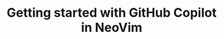 ---
title: Getting started with GitHub Copilot in NeoVim
intro: 'ADD INTRO.'
versions:
  feature: 'copilot'
topics: 
  - Copilot
---